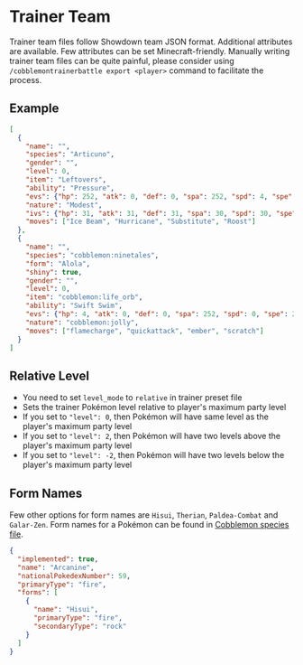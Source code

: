 # Trainer Team

Trainer team files follow Showdown team JSON format. Additional attributes are available. Few attributes can be set Minecraft-friendly. Manually writing trainer team files can be quite painful, please consider using `/cobblemontrainerbattle export <player>` command to facilitate the process.

## Example

```json
[
  {
    "name": "",
    "species": "Articuno",
    "gender": "",
    "level": 0,
    "item": "Leftovers",
    "ability": "Pressure",
    "evs": {"hp": 252, "atk": 0, "def": 0, "spa": 252, "spd": 4, "spe": 0},
    "nature": "Modest",
    "ivs": {"hp": 31, "atk": 31, "def": 31, "spa": 30, "spd": 30, "spe": 31},
    "moves": ["Ice Beam", "Hurricane", "Substitute", "Roost"]
  },
  {
    "name": "",
    "species": "cobblemon:ninetales",
    "form": "Alola",
    "shiny": true,
    "gender": "",
    "level": 0,
    "item": "cobblemon:life_orb",
    "ability": "Swift Swim",
    "evs": {"hp": 4, "atk": 0, "def": 0, "spa": 252, "spd": 0, "spe": 252},
    "nature": "cobblemon:jolly",
    "moves": ["flamecharge", "quickattack", "ember", "scratch"]
  }
]
```

## Relative Level

- You need to set `level_mode` to `relative` in trainer preset file
- Sets the trainer Pokémon level relative to player's maximum party level
- If you set to `"level": 0`, then Pokémon will have same level as the player's maximum party level 
- If you set to `"level": 2`, then Pokémon will have two levels above the player's maximum party level
- If you set to `"level": -2`, then Pokémon will have two levels below the player's maximum party level

## Form Names

Few other options for form names are `Hisui`, `Therian`, `Paldea-Combat` and `Galar-Zen`. Form names for a Pokémon can be found in [Cobblemon species file](https://gitlab.com/cable-mc/cobblemon/-/tree/main/common/src/main/resources/data/cobblemon/species?ref_type=heads).

```json
{
  "implemented": true,
  "name": "Arcanine",
  "nationalPokedexNumber": 59,
  "primaryType": "fire",
  "forms": [
    {
      "name": "Hisui",
      "primaryType": "fire",
      "secondaryType": "rock"
    }
  ]
}
```